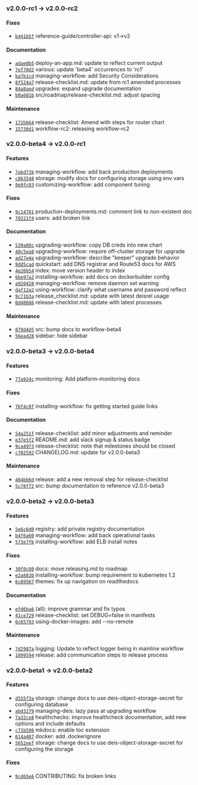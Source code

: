 ### v2.0.0-rc1 -> v2.0.0-rc2

#### Fixes

- [`b441b5f`](https://github.com/deis/workflow/commit/b441b5fb443e016c3a2bc51fe9f9298746e838ea) reference-guide/controller-api: v1->v2

#### Documentation

- [`adae0b5`](https://github.com/deis/workflow/commit/adae0b5131d6d5f7ea5d525a92dee1f71dbcdf96) deploy-an-app.md: update to reflect current output
- [`7ef70d2`](https://github.com/deis/workflow/commit/7ef70d2b30da0a08fb00aaedde5ba19eb5f33d4f) various: update 'beta4' occurrences to 'rc1'
- [`ba7b1cd`](https://github.com/deis/workflow/commit/ba7b1cdb7727493f84331f6b5a39632b09c9c749) managing-workflow: add Security Considerations
- [`8f524a7`](https://github.com/deis/workflow/commit/8f524a7a05213a4ae94324583b910863c56c0113) release-checklist.md: update from rc1 amended processes
- [`84a8aed`](https://github.com/deis/workflow/commit/84a8aedf90f2221d736d29ed599cae75fd2f368e) upgrades: expand upgrade documentation
- [`b0a601b`](https://github.com/deis/workflow/commit/b0a601b58772f89b4693a7ad7cdd9db0a696e0be) src/roadmap/release-checklist.md: adjust spacing

#### Maintenance

- [`172bb64`](https://github.com/deis/workflow/commit/172bb64c07f33068d1be1139704ada2c559080ef) release-checklist: Amend with steps for router chart
- [`15730d1`](https://github.com/deis/workflow/commit/15730d11b9292b38a0037c997d6b0492a88461a9) workflow-rc2: releasing workflow-rc2

### v2.0.0-beta4 -> v2.0.0-rc1

#### Features

 - [`7abd71b`](https://github.com/deis/workflow/commit/7abd71b5a1409e8aa6d0bc738a71eb5e87ed0de9) managing-workflow: add back production deployments
 - [`c8b3548`](https://github.com/deis/workflow/commit/c8b3548979be2a483f6deaf58baa9fe7d197f340) storage: modify docs for configuring storage using env vars
 - [`9e9fc03`](https://github.com/deis/workflow/commit/9e9fc031e96ec757c2747a8d16fd778647512416) customizing-workflow: add component tuning

#### Fixes

 - [`9c14781`](https://github.com/deis/workflow/commit/9c14781df2dfe10f83da2eaefd31be4158f83ca7) production-deployments.md: comment link to non-existent doc
 - [`70221f4`](https://github.com/deis/workflow/commit/70221f4a6aa7020b0cb112a45af7b95a622e6237) users: add broken link

#### Documentation

 - [`539a80c`](https://github.com/deis/workflow/commit/539a80c83b8aabeb85d7c72ca2d1aad0690a5ef5) upgrading-workflow: copy DB creds into new chart
 - [`48c5ea8`](https://github.com/deis/workflow/commit/48c5ea80ae833b95786f872da930776353c49886) upgrading-workflow: require off-cluster storage for upgrade
 - [`ad27e4e`](https://github.com/deis/workflow/commit/ad27e4e65660b395f8aaf3b164ce67558699393d) upgrading-workflow: describe "keeper" upgrade behavior
 - [`9dd5cad`](https://github.com/deis/workflow/commit/9dd5cad0ef9e109e4e582ed4b6c298c4e8768a70) quickstart: add DNS registrar and Route53 docs for AWS
 - [`4e26b54`](https://github.com/deis/workflow/commit/4e26b5485726958bb1a14ad0f7b6632db869a43c) index: move version header to index
 - [`6be97a2`](https://github.com/deis/workflow/commit/6be97a22a851583df44d211d5a105a0799b3eda8) installing-workflow: add docs on dockerbuilder config
 - [`a920428`](https://github.com/deis/workflow/commit/a920428b8a8949781dc52fd257c7c4e5ef2326f3) managing-workflow: remove daemon set warning
 - [`daf12a2`](https://github.com/deis/workflow/commit/daf12a2f9a2488881a8b63a4ea6d43838c01ba87) using-workflow: clarify what username and password reflect
 - [`9c71b3a`](https://github.com/deis/workflow/commit/9c71b3aca2de31f61877943163db650fecf51e2e) release_checklist.md: update with latest deisrel usage
 - [`0d48686`](https://github.com/deis/workflow/commit/0d48686bcfe4f3ac74c29005f117535d533ca35b) release-checklist.md: update with latest processes

#### Maintenance

 - [`079d4d5`](https://github.com/deis/workflow/commit/079d4d55c83635f323321e811dceab14736457b0) src: bump docs to workflow-beta4
 - [`56ead28`](https://github.com/deis/workflow/commit/56ead28e8d2097f978bd1b7000fa3fa90e253c38) sidebar: hide sidebar

### v2.0.0-beta3 -> v2.0.0-beta4

#### Features

 - [`77a924c`](https://github.com/deis/workflow/commit/77a924c14948994c484d38937172e0115d2dba14) monitoring: Add platform-monitoring docs

#### Fixes

 - [`76f4c8f`](https://github.com/deis/workflow/commit/76f4c8ff69edd5e71eb26c764901e9d4ca8c1863) installing-workflow: fix getting started guide links

#### Documentation

 - [`54a251f`](https://github.com/deis/workflow/commit/54a251f0918a3a8abdda7d6427a0d535a62d1162) release-checklist: add minor adjustments and reminder
 - [`e37e5f2`](https://github.com/deis/workflow/commit/e37e5f21a37562f5363f534a64e644d395f87e69) README.md: add slack signup & status badge
 - [`9ca4973`](https://github.com/deis/workflow/commit/9ca4973dc0db386cbe7196da41a64a13d3c21a86) release-checklist: note that milestones should be closed
 - [`c702592`](https://github.com/deis/workflow/commit/c702592383efff8b90a699e9348826e428f42909) CHANGELOG.md: update for v2.0.0-beta3

#### Maintenance

 - [`464bb6d`](https://github.com/deis/workflow/commit/464bb6d1591c28b6d26b7d8c7744e87d6bd1775b) release: add a new removal step for release-checklist
 - [`5c78f72`](https://github.com/deis/workflow/commit/5c78f72bc0e7dc4d3f84aec4ed8ad52f5c8696a6) src: bump documentation to reference v2.0.0-beta3

### v2.0.0-beta2 -> v2.0.0-beta3

#### Features

 - [`5e6c6d0`](https://github.com/deis/workflow/commit/5e6c6d0e559d1c973352a46c8388d485500cb1a2) registry: add private registry documentation
 - [`b4f6a60`](https://github.com/deis/workflow/commit/b4f6a60ac6d77448af1a9e0a5ae9370d2b697c69) managing-workflow: add back operational tasks
 - [`573e7fb`](https://github.com/deis/workflow/commit/573e7fb76e1f8d1189da27725dd356f3a47a3b2b) installing-workflow: add ELB install notes

#### Fixes

 - [`30f0c80`](https://github.com/deis/workflow/commit/30f0c8046b28f546312e88bf53b8180bae3dae81) docs: move releasing.md to roadmap
 - [`e2a883b`](https://github.com/deis/workflow/commit/e2a883bec706da14fa6e426e52bbaa61681150e8) installing-workflow: bump requirement to kubernetes 1.2
 - [`6c09567`](https://github.com/deis/workflow/commit/6c0956728ec5a8ff19e96714fd8893b0f839aa97) themes: fix up navigation on readthedocs

#### Documentation

 - [`efd6ba6`](https://github.com/deis/workflow/commit/efd6ba675b82d31ce0d509921d533d46b0e496b6) (all): improve grammar and fix typos
 - [`41ce729`](https://github.com/deis/workflow/commit/41ce729fca32cc003713c959311b2e7117deac8a) release-checklist: set DEBUG=false in manifests
 - [`6c65793`](https://github.com/deis/workflow/commit/6c6579347c7509d7870f1990e291bf01c12030a0) using-docker-images: add --no-remote

#### Maintenance

 - [`7d2987a`](https://github.com/deis/workflow/commit/7d2987a49c8245a618c99af1393af91f424bdb01) logging: Update to reflect logger being in mainline workflow
 - [`1899594`](https://github.com/deis/workflow/commit/18995945ded724e69149f8cedebb1dbe70e54daa) release: add communication steps to release process

### v2.0.0-beta1 -> v2.0.0-beta2

#### Features

 - [`d555f3a`](https://github.com/deis/workflow/commit/d555f3a81cae17a7537766686c428a4358740e7a) storage: change docs to use deis-object-storage-secret for configuring database
 - [`abd3279`](https://github.com/deis/workflow/commit/abd32796e908f8b71629a373a8b5a05e198cf156) managing-deis: lazy pass at upgrading workflow
 - [`7a32ce8`](https://github.com/deis/workflow/commit/7a32ce826713980e13476c7b5e840635e350d09b) healthchecks: improve healthcheck documentation, add new options and include defaults
 - [`c71b596`](https://github.com/deis/workflow/commit/c71b596ab44bb26c7e1a84f13fb3bcb3050243c0) mkdocs: enable toc extension
 - [`614a487`](https://github.com/deis/workflow/commit/614a487936b41aea2f288bf656b9f5fa9eee7009) docker: add .dockerignore
 - [`5652eef`](https://github.com/deis/workflow/commit/5652eeff2643387f204eff93fadc34982a97b165) storage: change docs to use deis-object-storage-secret for configuring the storage

#### Fixes

 - [`9cd65e6`](https://github.com/deis/workflow/commit/9cd65e65972a98c515b28218f3e2d454206fb751) CONTRIBUTING: fix broken links
